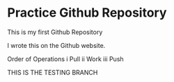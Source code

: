 # Practice Github Repository
 This is my first Github Repository

I wrote this on the Github website.

Order of Operations
i Pull
ii Work
iii Push

THIS IS THE TESTING BRANCH